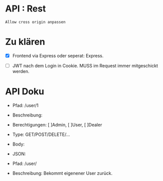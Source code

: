 # API : Rest

    Allow cross origin anpassen

# Zu klären
*  [x] Frontend via Express oder seperat: Express.
*  [ ] JWT nach dem Login in Cookie. MUSS im Request immer mitgeschickt werden.


# API Doku

* Pfad: /user/1
* Beschreibung:
* Berechtigungen: [ ]Admin, [ ]User, [ ]Dealer
* Type: GET/POST/DELETE/...
* Body:
* JSON:

* Pfad: /user/
* Beschreibung: Bekommt eigenener User zurück.